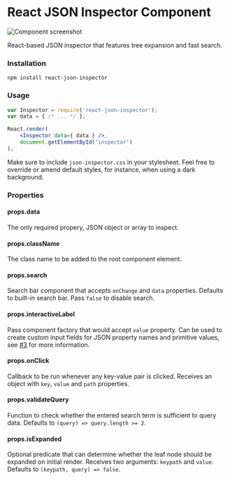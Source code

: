 # React JSON Inspector Component

![Component screenshot](http://i.imgur.com/8619dv9.png)

React-based JSON inspector that features tree expansion and fast search.

### Installation

    npm install react-json-inspector

### Usage

```jsx
var Inspector = require('react-json-inspector');
var data = { /* ... */ };

React.render(
    <Inspector data={ data } />,
    document.getElementById('inspector')
);
```

Make sure to include `json-inspector.css` in your stylesheet. Feel free to
override or amend default styles, for instance, when using a dark background.

### Properties

#### props.data

The only required propery, JSON object or array to inspect.

#### props.className

The class name to be added to the root component element.

#### props.search

Search bar component that accepts `onChange` and `data` properties. Defaults
to built-in search bar. Pass `false` to disable search.

#### props.interactiveLabel

Pass component factory that would accept `value` property. Can be used to create
custom input fields for JSON property names and primitive values, see
[#3](https://github.com/Lapple/react-json-inspector/issues/3) for more information.

#### props.onClick

Callback to be run whenever any key-value pair is clicked. Receives an object
with `key`, `value` and `path` properties.

#### props.validateQuery

Function to check whether the entered search term is sufficient to query data.
Defaults to `(query) => query.length >= 2`.

#### props.isExpanded

Optional predicate that can determine whether the leaf node should be expanded
on initial render. Receives two arguments: `keypath` and `value`. Defaults to
`(keypath, query) => false`.
